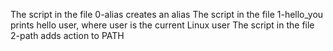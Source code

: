 The script in the file 0-alias creates an alias
The script in the file 1-hello_you prints hello user, where user is the current Linux user
The script in the file 2-path adds action to PATH
